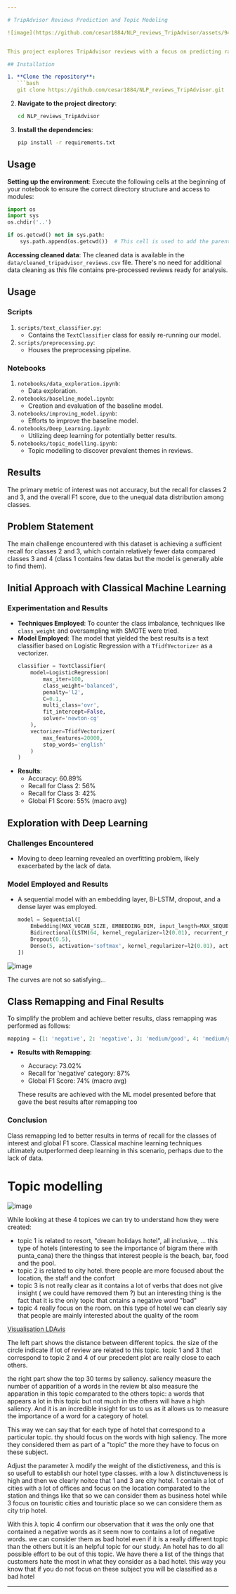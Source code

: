 ```yaml
---

# TripAdvisor Reviews Prediction and Topic Modeling

![image](https://github.com/cesar1884/NLP_reviews_TripAdvisor/assets/94693373/a0f0fda3-a353-48f1-80e6-81d5afdee8cb)


This project explores TripAdvisor reviews with a focus on predicting ratings from review text utilizing Machine Learning (ML) and Deep Learning (DL) techniques. Beyond rating prediction, the analysis aims to unearth the factors that contribute to a hotel's appeal or lack thereof. By examining prevalent topics in reviews, the intention is to offer actionable insights to hotels and platforms like booking.com on areas for improvement to elevate the customer experience.

## Installation

1. **Clone the repository**:
   ```bash
   git clone https://github.com/cesar1884/NLP_reviews_TripAdvisor.git
   ```
2. **Navigate to the project directory**:
   ```bash
   cd NLP_reviews_TripAdvisor
   ```
3. **Install the dependencies**:
   ```bash
   pip install -r requirements.txt
   ```

## Usage

**Setting up the environment**:
Execute the following cells at the beginning of your notebook to ensure the correct directory structure and access to modules:

```python
import os
import sys
os.chdir('..')

if os.getcwd() not in sys.path:
    sys.path.append(os.getcwd())  # This cell is used to add the parent directory to the path so that the modules can be imported in the notebook. Run this cell only once
```

**Accessing cleaned data**:
The cleaned data is available in the `data/cleaned_tripadvisor_reviews.csv` file. There's no need for additional data cleaning as this file contains pre-processed reviews ready for analysis.


## Usage

### Scripts
1. `scripts/text_classifier.py`:
   - Contains the `TextClassifier` class for easily re-running our model.
2. `scripts/preprocessing.py`:
   - Houses the preprocessing pipeline.

### Notebooks
1. `notebooks/data_exploration.ipynb`:
   - Data exploration.
2. `notebooks/baseline_model.ipynb`:
   - Creation and evaluation of the baseline model.
3. `notebooks/improving_model.ipynb`:
   - Efforts to improve the baseline model.
4. `notebooks/Deep_Learning.ipynb`:
   - Utilizing deep learning for potentially better results.
5. `notebooks/topic_modelling.ipynb`:
   - Topic modelling to discover prevalent themes in reviews.
   

## Results

The primary metric of interest was not accuracy, but the recall for classes 2 and 3, and the overall F1 score, due to the unequal data distribution among classes.

## Problem Statement

The main challenge encountered with this dataset is achieving a sufficient recall for classes 2 and 3, which contain relatively fewer data compared classes 3 and 4 (class 1 contains few datas but the model is generally able to find them).

## Initial Approach with Classical Machine Learning

### Experimentation and Results
- **Techniques Employed**: To counter the class imbalance, techniques like `class_weight` and oversampling with SMOTE were tried.
- **Model Employed**: The model that yielded the best results is a text classifier based on Logistic Regression with a `TfidfVectorizer` as a vectorizer.
    ```python
    classifier = TextClassifier(
        model=LogisticRegression(
            max_iter=100, 
            class_weight='balanced', 
            penalty='l2', 
            C=0.1, 
            multi_class='ovr',
            fit_intercept=False, 
            solver='newton-cg'
        ), 
        vectorizer=TfidfVectorizer(
            max_features=20000, 
            stop_words='english'
        )
    )
    ```
- **Results**: 
    - Accuracy: 60.89%
    - Recall for Class 2: 56%
    - Recall for Class 3: 42%
    - Global F1 Score: 55% (macro avg)

## Exploration with Deep Learning

### Challenges Encountered
- Moving to deep learning revealed an overfitting problem, likely exacerbated by the lack of data.

### Model Employed and Results
- A sequential model with an embedding layer, Bi-LSTM, dropout, and a dense layer was employed.
    ```python
    model = Sequential([
        Embedding(MAX_VOCAB_SIZE, EMBEDDING_DIM, input_length=MAX_SEQUENCE_LENGTH),
        Bidirectional(LSTM(64, kernel_regularizer=l2(0.01), recurrent_regularizer=l2(0.01))),  
        Dropout(0.5),  
        Dense(5, activation='softmax', kernel_regularizer=l2(0.01), activity_regularizer=l2(0.01))  
    ])
    ```

![image](https://github.com/cesar1884/NLP_reviews_TripAdvisor/assets/94693373/0b4aafb2-5098-4cd6-ba23-3eb0c0567d0a)

The curves are not so satisfying...

## Class Remapping and Final Results

To simplify the problem and achieve better results, class remapping was performed as follows:
```python
mapping = {1: 'negative', 2: 'negative', 3: 'medium/good', 4: 'medium/good', 5: 'excellent'}
```
- **Results with Remapping**:
    - Accuracy: 73.02%
    - Recall for 'negative' category: 87%
    - Global F1 Score: 74% (macro avg)
 
  These results are achieved with the ML model presented before that gave the best results after remapping too

### Conclusion

Class remapping led to better results in terms of recall for the classes of interest and global F1 score. Classical machine learning techniques ultimately outperformed deep learning in this scenario, perhaps due to the lack of data.


# Topic modelling

![image](https://github.com/cesar1884/NLP_reviews_TripAdvisor/assets/94693373/831ee9f8-61a0-4dd7-bc65-fc2893c6c5cc)

While looking at these 4 topices we can try to understand how they were created:
- topic 1 is related to resort, "dream holidays hotel", all inclusive, ... this type of hotels (interesting to see the importance of bigram there with punta_cana) there the thingss that interest people is the beach, bar, food and the pool. 
- topic 2 is related to city hotel. there people are more focused about the location, the staff and the confort
- topic 3 is not really clear as it contains a lot of verbs that does not give insight ( we could have removed them ?) but an interesting thing is the fact that it is the only topic that cntains a negative word "bad"
- topic 4 really focus on the room. on this type of hotel we can clearly say that people are mainly interested about the quality of the room

[Visualisation LDAvis](https://github.com/cesar1884/NLP_reviews_TripAdvisor/blob/main/LDAvis.html)

The left part shows the distance between different topics. the size of the circle indicate if lot of review are related to this topic. topic 1 and 3 that correspond to topic 2 and 4 of our precedent plot are really close to each others.

the right part show the top 30 terms by saliency. saliency measure the number of apparition of a words in the review bt also measure the apparation in this topic comparated  to the others topic: a words that appears a lot in this topic but not much in the others will have a high saliency. And it is an incredible insight for us to us as it allows us to measure the importance of a word for a category of hotel.

This way we can say that for each type of hotel that correspond to a particular topic. thy should focus on the words with high saliency. The more they considered them as part of a "topic" the more they have to focus on these subject. 

Adjust the parameter λ modify the weight of the distictiveness, and this is so usefull to establish our hotel type classes. with a low  λ  distinctuveness is high and then we clearly noitce that 1 and 3 are city hotel. 1 contain a lot of cities with a lot of offices and focus on the location comparated to the station and things like that so we can consider them as business hotel while 3 focus on touristic cities and touristic place so we can considere them as city trip hotel.

With this λ topic 4 confirm our observation that it was the only one that contained a negative words as it seem now to contains a lot of negative words. we can consider them as bad hotel even if it is a really different topic than the others but it is an helpful topic for our study. 
An hotel has to do all possible effort to be out of this topic. We have there a list of the things that customers hate the most in what they consider as a bad hotel. this way you know that if you do not focus on these subject you will be classified as a bad hotel

---
```


